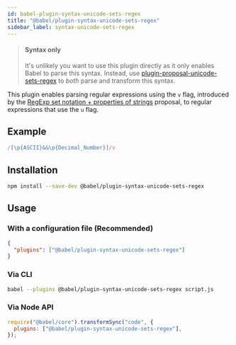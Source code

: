 ```yaml
---
id: babel-plugin-syntax-unicode-sets-regex
title: "@babel/plugin-syntax-unicode-sets-regex"
sidebar_label: syntax-unicode-sets-regex
---
```


> #### Syntax only
>
> It's unlikely you want to use this plugin directly as it only enables Babel to parse this syntax. Instead, use [plugin-proposal-unicode-sets-regex](plugin-proposal-unicode-sets-regex.md) to _both_ parse and transform this syntax.

This plugin enables parsing regular expressions using the `v` flag, introduced by the [RegExp set notation + properties of strings](https://github.com/tc39/proposal-regexp-set-notation) proposal, to regular expressions that use the `u` flag.

## Example

```js title="JavaScript"
/[\p{ASCII}&&\p{Decimal_Number}]/v
```

## Installation

```sh title="Shell"
npm install --save-dev @babel/plugin-syntax-unicode-sets-regex
```

## Usage

### With a configuration file (Recommended)

```json title="babel.config.json"
{
  "plugins": ["@babel/plugin-syntax-unicode-sets-regex"]
}
```

### Via CLI

```sh title="Shell"
babel --plugins @babel/plugin-syntax-unicode-sets-regex script.js
```

### Via Node API

```js title="JavaScript"
require("@babel/core").transformSync("code", {
  plugins: ["@babel/plugin-syntax-unicode-sets-regex"],
});
```
